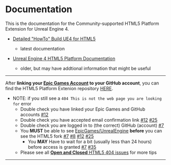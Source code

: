 # Documentation

This is the documentation for the Community-supported HTML5 Platform Extension for Unreal Engine 4.

- [Detailed "HowTo" Build UE4 for HTML5](Platforms/HTML5/HowTo/README.md)
	- latest documentation

- [Unreal Engine 4 HTML5 Platform Documentation](Platforms/HTML5/HTML5.md)
	- older, but may have addtional information that might be useful

* * *

After **linking your [Epic Games Account](https://www.epicgames.com/account/connected) to your GitHub account**,
you can find the HTML5 Platform Extenion repository [HERE](https://github.com/UnrealEngineHTML5/UnrealEngine/tree/4.24.3-html5-1.39.18/Engine/Platforms/HTML5).

- NOTE: if you still see a `404 This is not the web page you are looking for` error
	- Double check you have linked your Epic Games and GitHub accounts [#12](https://github.com/UnrealEngineHTML5/Documentation/issues/12#issuecomment-597729773)
	- Double check you have accepted email confirmation link [#12](https://github.com/UnrealEngineHTML5/Documentation/issues/12#issuecomment-609103355) [#25](https://github.com/UnrealEngineHTML5/Documentation/issues/25#issuecomment-629591561)
	- Double check you are logged in to (the correct) GitHub (account) [#7](https://github.com/UnrealEngineHTML5/Documentation/issues/7#issuecomment-585855847)
	- You **MUST** be able to see [EpicGames/UnrealEngine](https://github.com/EpicGames/UnrealEngine) **before** you can see the HTML5 fork
		[#7](https://github.com/UnrealEngineHTML5/Documentation/issues/7#issuecomment-585850444)
		[#8](https://github.com/UnrealEngineHTML5/Documentation/issues/8#issuecomment-587092613)
		[#12](https://github.com/UnrealEngineHTML5/Documentation/issues/12#issuecomment-632891334)
		[#25](https://github.com/UnrealEngineHTML5/Documentation/issues/25#issuecomment-632911377)
		- You **MAY** Have to wait for a bit (usually less than 24 hours) before access is granted
			[#7](https://github.com/UnrealEngineHTML5/Documentation/issues/7#issuecomment-585872314)
			[#35](https://github.com/UnrealEngineHTML5/Documentation/issues/35#issuecomment-636389033)
	- Please see all [**Open and Closed** HTML5 404 issues](https://github.com/UnrealEngineHTML5/Documentation/labels/404) for more tips

* * *

